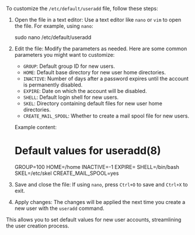 

To customize the `/etc/default/useradd` file, follow these steps:

1. Open the file in a text editor:
   Use a text editor like `nano` or `vim` to open the file. For example, using `nano`:

   sudo nano /etc/default/useradd

2. Edit the file:
   Modify the parameters as needed. Here are some common parameters you might want to customize:
   - `GROUP`: Default group ID for new users.
   - `HOME`: Default base directory for new user home directories.
   - `INACTIVE`: Number of days after a password expires until the account is permanently disabled.
   - `EXPIRE`: Date on which the account will be disabled.
   - `SHELL`: Default login shell for new users.
   - `SKEL`: Directory containing default files for new user home directories.
   - `CREATE_MAIL_SPOOL`: Whether to create a mail spool file for new users.

   Example content:

   # Default values for useradd(8)
   GROUP=100
   HOME=/home
   INACTIVE=-1
   EXPIRE=
   SHELL=/bin/bash
   SKEL=/etc/skel
   CREATE_MAIL_SPOOL=yes

3. Save and close the file:
   If using `nano`, press `Ctrl+O` to save and `Ctrl+X` to exit.

4. Apply changes:
   The changes will be applied the next time you create a new user with the `useradd` command.

This allows you to set default values for new user accounts, streamlining the user creation process.